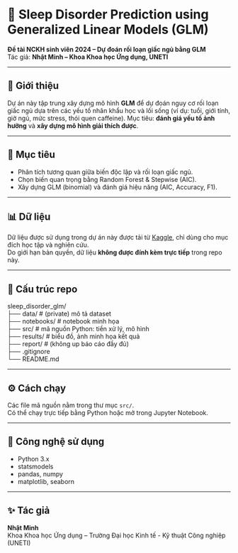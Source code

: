 # 🧠 Sleep Disorder Prediction using Generalized Linear Models (GLM)

**Đề tài NCKH sinh viên 2024 – Dự đoán rối loạn giấc ngủ bằng GLM**  
Tác giả: **Nhật Minh – Khoa Khoa học Ứng dụng, UNETI**

---

## 🌙 Giới thiệu
Dự án này tập trung xây dựng mô hình **GLM** để dự đoán nguy cơ rối loạn giấc ngủ dựa trên các yếu tố nhân khẩu học và lối sống (ví dụ: tuổi, giới tính, giờ ngủ, mức stress, thói quen caffeine). Mục tiêu: **đánh giá yếu tố ảnh hưởng** và **xây dựng mô hình giải thích được**.

---

## 🧩 Mục tiêu
- Phân tích tương quan giữa biến độc lập và rối loạn giấc ngủ.  
- Chọn biến quan trọng bằng Random Forest & Stepwise (AIC).  
- Xây dựng GLM (binomial) và đánh giá hiệu năng (AIC, Accuracy, F1).

---
## 📊 Dữ liệu
Dữ liệu được sử dụng trong dự án này được tải từ [Kaggle](https://www.kaggle.com/...), chỉ dùng cho mục đích học tập và nghiên cứu.  
Do giới hạn bản quyền, dữ liệu **không được đính kèm trực tiếp** trong repo này.  

---
## 📂 Cấu trúc repo
sleep_disorder_glm/  
├── data/ # (private) mô tả dataset  
├── notebooks/ # notebook minh họa  
├── src/ # mã nguồn Python: tiền xử lý, mô hình  
├── results/ # biểu đồ, ảnh minh họa kết quả  
├── report/ # (không up báo cáo đầy đủ)  
├── .gitignore  
└── README.md  


---

## ⚙️ Cách chạy
Các file mã nguồn nằm trong thư mục `src/`.  
Có thể chạy trực tiếp bằng Python hoặc mở trong Jupyter Notebook.  

---

## 🧰 Công nghệ sử dụng
- Python 3.x  
- statsmodels  
- pandas, numpy  
- matplotlib, seaborn  

---

## ✨ Tác giả
**Nhật Minh**  
Khoa Khoa học Ứng dụng – Trường Đại học Kinh tế - Kỹ thuật Công nghiệp (UNETI)

